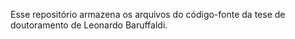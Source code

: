 Esse repositório armazena os arquivos do código-fonte da tese de doutoramento de Leonardo Baruffaldi.
